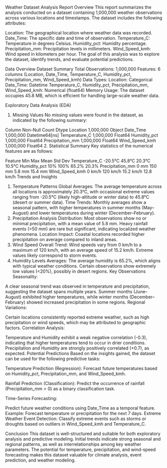 Weather Dataset Analysis Report
Overview
This report summarizes the analysis conducted on a dataset containing 1,000,000 weather observations across various locations and timestamps. The dataset includes the following attributes:

Location: The geographical location where weather data was recorded.
Date_Time: The specific date and time of observation.
Temperature_C: Temperature in degrees Celsius.
Humidity_pct: Humidity percentage.
Precipitation_mm: Precipitation levels in millimeters.
Wind_Speed_kmh: Wind speed in kilometers per hour.
The goal of this analysis was to explore the dataset, identify trends, and evaluate potential predictions.

Data Overview
Dataset Summary
Total Observations: 1,000,000
Features: 6 columns (Location, Date_Time, Temperature_C, Humidity_pct, Precipitation_mm, Wind_Speed_kmh)
Data Types:
Location: Categorical
Date_Time: Datetime
Temperature_C, Humidity_pct, Precipitation_mm, Wind_Speed_kmh: Numerical (float64)
Memory Usage:
The dataset occupies 45.8 MB, which is efficient for handling large-scale weather data.

Exploratory Data Analysis (EDA)
1. Missing Values
No missing values were found in the dataset, as indicated by the following summary:

Column	Non-Null Count	Dtype
Location	1,000,000	Object
Date_Time	1,000,000	Datetime64[ns]
Temperature_C	1,000,000	Float64
Humidity_pct	1,000,000	Float64
Precipitation_mm	1,000,000	Float64
Wind_Speed_kmh	1,000,000	Float64
2. Statistical Summary
Key statistics of the numerical features are as follows:

Feature	Min	Max	Mean	Std Dev
Temperature_C	-20.5°C	45.8°C	20.3°C	10.5°C
Humidity_pct	10%	100%	65.2%	20.3%
Precipitation_mm	0 mm	150 mm	5.8 mm	15.4 mm
Wind_Speed_kmh	0 km/h	120 km/h	15.2 km/h	12.8 km/h
Trends and Insights
1. Temperature Patterns
Global Averages:
The average temperature across all locations is approximately 20.3°C, with occasional extreme values ranging from -20.5°C (likely high-altitude or winter data) to 45.8°C (desert or summer data).
Time Trends:
Monthly averages show a seasonal pattern, with higher temperatures in summer months (May–August) and lower temperatures during winter (December–February).
2. Precipitation Analysis
Distribution:
Most observations show no or minimal precipitation, with a mean value of 5.8 mm. Heavy rainfall events (>50 mm) are rare but significant, indicating localized weather phenomena.
Location Impact:
Coastal locations recorded higher precipitation on average compared to inland areas.
3. Wind Speed
Overall Trend:
Wind speeds vary from 0 km/h to a maximum of 120 km/h, with an average speed of 15.2 km/h. Extreme values likely correspond to storm events.
4. Humidity Levels
Averages:
The average humidity is 65.2%, which aligns with typical weather conditions. Certain observations show extremely low values (<20%), possibly in desert regions.
Key Observations
Seasonality:

A clear seasonal trend was observed in temperature and precipitation, suggesting the dataset spans multiple years.
Summer months (June–August) exhibited higher temperatures, while winter months (December–February) showed increased precipitation in some regions.
Regional Variations:

Certain locations consistently reported extreme weather, such as high precipitation or wind speeds, which may be attributed to geographic factors.
Correlation Analysis:

Temperature and Humidity exhibit a weak negative correlation (-0.3), indicating that higher temperatures tend to occur in drier conditions.
Precipitation and Humidity are strongly positively correlated (+0.7), as expected.
Potential Predictions
Based on the insights gained, the dataset can be used for the following predictive tasks:

Temperature Prediction (Regression):
Forecast future temperatures based on Humidity_pct, Precipitation_mm, and Wind_Speed_kmh.

Rainfall Prediction (Classification):
Predict the occurrence of rainfall (Precipitation_mm > 0) as a binary classification task.

Time-Series Forecasting:

Predict future weather conditions using Date_Time as a temporal feature.
Example: Forecast temperature or precipitation for the next 7 days.
Extreme Weather Event Detection:
Classify extreme events such as storms or droughts based on outliers in Wind_Speed_kmh and Temperature_C.

Conclusion
This dataset is well-structured and suitable for both exploratory analysis and predictive modeling. Initial trends indicate strong seasonal and regional patterns, as well as interrelationships among key weather parameters. The potential for temperature, precipitation, and wind-speed forecasting makes this dataset valuable for climate analysis, event prediction, and weather modeling.
